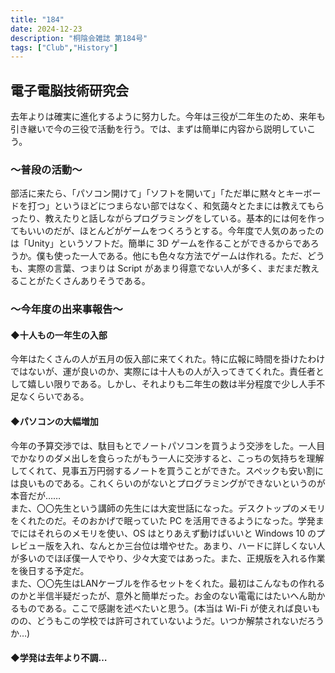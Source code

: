 ```yaml
---
title: "184"
date: 2024-12-23
description: "桐陰会雑誌 第184号"
tags: ["Club","History"]
---
```


## 電子電脳技術研究会

去年よりは確実に進化するように努力した。今年は三役が二年生のため、来年も引き継いで今の三役で活動を行う。では、まずは簡単に内容から説明していこう。

### ～普段の活動～
部活に来たら、「パソコン開けて」「ソフトを開いて」「ただ単に黙々とキーボードを打つ」というほどにつまらない部ではなく、和気藹々とたまには教えてもらったり、教えたりと話しながらプログラミングをしている。基本的には何を作ってもいいのだが、ほとんどがゲームをつくろうとする。今年度で人気のあったのは「Unity」というソフトだ。簡単に 3D ゲームを作ることができるからであろうか。僕も使った一人である。他にも色々な方法でゲームは作れる。ただ、どうも、実際の言葉、つまりは Script があまり得意でない人が多く、まだまだ教えることがたくさんありそうである。

### ～今年度の出来事報告～
#### ◆十人もの一年生の入部
今年はたくさんの人が五月の仮入部に来てくれた。特に広報に時間を掛けたわけではないが、運が良いのか、実際には十人もの人が入ってきてくれた。責任者として嬉しい限りである。しかし、それよりも二年生の数は半分程度で少し人手不足なくらいである。

#### ◆パソコンの大幅増加
今年の予算交渉では、駄目もとでノートパソコンを買うよう交渉をした。一人目でかなりのダメ出しを食らったがもう一人に交渉すると、こっちの気持ちを理解してくれて、見事五万円弱するノートを買うことができた。スペックも安い割には良いものである。これくらいのがないとプログラミングができないというのが本音だが……<br>
また、〇〇先生という講師の先生には大変世話になった。デスクトップのメモリをくれたのだ。そのおかげで眠っていた PC を活用できるようになった。学発までにはそれらのメモリを使い、OS はとりあえず動けばいいと Windows 10 のプレビュー版を入れ、なんとか三台位は増やせた。あまり、ハードに詳しくない人が多いのでほぼ僕一人でやり、少々大変ではあった。また、正規版を入れる作業を後日する予定だ。<br>
また、〇〇先生はLANケーブルを作るセットをくれた。最初はこんなもの作れるのかと半信半疑だったが、意外と簡単だった。お金のない電電にはたいへん助かるものである。ここで感謝を述べたいと思う。(本当は Wi-Fi が使えれば良いものの、どうもこの学校では許可されていないようだ。いつか解禁されないだろうか…)

#### ◆学発は去年より不調…